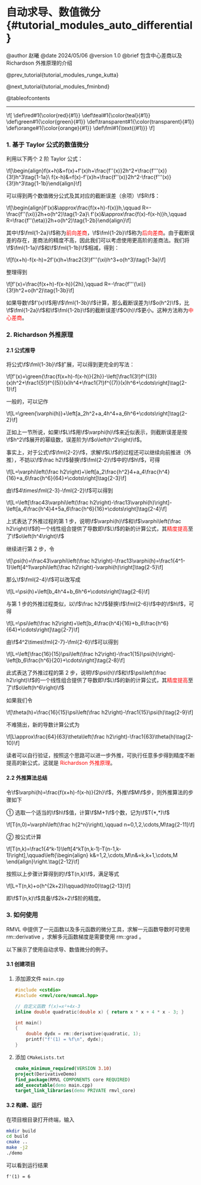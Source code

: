 自动求导、数值微分 {#tutorial_modules_auto_differential}
============

@author 赵曦
@date 2024/05/06
@version 1.0
@brief 包含中心差商以及 Richardson 外推原理的介绍

@prev_tutorial{tutorial_modules_runge_kutta}

@next_tutorial{tutorial_modules_fminbnd}

@tableofcontents

------

\f[
\def\red#1{\color{red}{#1}}
\def\teal#1{\color{teal}{#1}}
\def\green#1{\color{green}{#1}}
\def\transparent#1{\color{transparent}{#1}}
\def\orange#1{\color{orange}{#1}}
\def\fml#1{\text{(#1)}}
\f]

### 1. 基于 Taylor 公式的数值微分

利用以下两个 2 阶 Taylor 公式：

\f[\begin{align}f(x+h)&=f(x)+f'(x)h+\frac{f''(x)}2h^2+\frac{f'''(x)}{3!}h^3\tag{1-1a}\\
f(x-h)&=f(x)-f'(x)h+\frac{f''(x)}2h^2-\frac{f'''(x)}{3!}h^3\tag{1-1b}\end{align}\f]

可以得到两个数值微分公式及其对应的截断误差（余项）\f$R\f$：

\f[\begin{align}f'(x)&\approx\frac{f(x+h)-f(x)}h,\qquad R=-\frac{f''(\xi)}2h+o(h^2)\tag{1-2a}\\
f'(x)&\approx\frac{f(x)-f(x-h)}h,\qquad R=\frac{f''(\eta)}2h+o(h^2)\tag{1-2b}\end{align}\f]

其中\f$\fml{1-2a}\f$称为<span style="color: red">前向差商</span>，\f$\fml{1-2b}\f$称为<span style="color: red">后向差商</span>。由于截断误差的存在，差商法的精度不高，因此我们可以考虑使用更高阶的差商法。我们将\f$\fml{1-1a}\f$和\f$\fml{1-1b}\f$相减，得到：

\f[f(x+h)-f(x-h)=2f'(x)h+\frac2{3!}f'''(\xi)h^3+o(h^3)\tag{1-3a}\f]

整理得到

\f[f'(x)=\frac{f(x+h)-f(x-h)}{2h},\qquad R=-\frac{f'''(\xi)}{3!}h^2+o(h^2)\tag{1-3b}\f]

如果导数\f$f'(x)\f$用\f$\fml{1-3b}\f$计算，那么截断误差为\f$o(h^2)\f$，比\f$\fml{1-2a}\f$和\f$\fml{1-2b}\f$的截断误差\f$O(h)\f$更小。这种方法称为<span style="color: red">中心差商</span>。

### 2. Richardson 外推原理

#### 2.1 公式推导

将公式\f$\fml{1-3b}\f$扩展，可以得到更完全的写法：

\f[f'(x)=\green{\frac{f(x+h)-f(x-h)}{2h}}-\left[\frac1{3!}f^{(3)}(x)h^2+\frac1{5!}f^{(5)}(x)h^4+\frac1{7!}f^{(7)}(x)h^6+\cdots\right]\tag{2-1}\f]

一般的，可以记作

\f[L=\green{\varphi(h)}+\left[a_2h^2+a_4h^4+a_6h^6+\cdots\right]\tag{2-2}\f]

正如上一节所说，如果\f$L\f$用\f$\varphi(h)\f$来近似表示，则截断误差是按\f$h^2\f$展开的幂级数，误差阶为\f$o\left(h^2\right)\f$。

事实上，对于公式\f$\fml{2-2}\f$，求解\f$L\f$的过程还可以继续向前推进（外推），不妨以\f$\frac h2\f$替换\f$\fml{2-2}\f$中的\f$h\f$，可得

\f[L=\varphi\left(\frac h2\right)+\left[a_2\frac{h^2}4+a_4\frac{h^4}{16}+a_6\frac{h^6}{64}+\cdots\right]\tag{2-3}\f]

由\f$4\times\fml{2-3}-\fml{2-2}\f$可以得到

\f[L=\left[\frac43\varphi\left(\frac h2\right)-\frac13\varphi(h)\right]-\left[a_4\frac{h^4}4+5a_6\frac{h^6}{16}+\cdots\right]\tag{2-4}\f]

上式表达了外推过程的第 1 步，说明\f$\varphi(h)\f$和\f$\varphi\left(\frac h2\right)\f$的一个线性组合提供了导数即\f$L\f$的新的计算公式，其<span style="color: red">精度提高</span>至了\f$o\left(h^4\right)\f$

继续进行第 2 步，令

\f[\psi(h)=\frac43\varphi\left(\frac h2\right)-\frac13\varphi(h)=\frac1{4^1-1}\left[4^1\varphi\left(\frac h2\right)-\varphi(h)\right]\tag{2-5}\f]

那么\f$\fml{2-4}\f$可以改写成

\f[L=\psi(h)+\left[b_4h^4+b_6h^6+\cdots\right]\tag{2-6}\f]

与第 1 步的外推过程类似，以\f$\frac h2\f$替换\f$\fml{2-6}\f$中的\f$h\f$，可得

\f[L=\psi\left(\frac h2\right)+\left[b_4\frac{h^4}{16}+b_6\frac{h^6}{64}+\cdots\right]\tag{2-7}\f]

由\f$4^2\times\fml{2-7}-\fml{2-6}\f$可以得到

\f[L=\left[\frac{16}{15}\psi\left(\frac h2\right)-\frac1{15}\psi(h)\right]-\left[b_6\frac{h^6}{20}+\cdots\right]\tag{2-8}\f]

此式表达了外推过程的第 2 步，说明\f$\psi(h)\f$和\f$\psi\left(\frac h2\right)\f$的一个线性组合提供了导数即\f$L\f$的新的计算公式，其<span style="color: red">精度提高</span>至了\f$o\left(h^6\right)\f$

如果我们令

\f[\theta(h)=\frac{16}{15}\psi\left(\frac h2\right)-\frac1{15}\psi(h)\tag{2-9}\f]

不难猜出，新的导数计算公式为

\f[L\approx\frac{64}{63}\theta\left(\frac h2\right)-\frac1{63}\theta(h)\tag{2-10}\f]

读者可以自行验证，按照这个思路可以进一步外推，可执行任意多步得到精度不断提高的新公式，这就是 <span style="color: red">Richardson 外推原理</span>。

#### 2.2 外推算法总结

令\f$\varphi(h)=\frac{f(x+h)-f(x-h)}{2h}\f$，外推\f$M\f$步，则外推算法的步骤如下

① 选取一个适当的\f$h\f$值，计算\f$M+1\f$个数，记为\f$T(*,*)\f$

\f[T(n,0)=\varphi\left(\frac h{2^n}\right),\qquad n=0,1,2,\cdots,M\tag{2-11}\f]

② 按公式计算

\f[T(n,k)=\frac1{4^k-1}\left[4^kT(n,k-1)-T(n-1,k-1)\right],\qquad\left\{\begin{align}
k&=1,2,\cdots,M\\n&=k,k+1,\cdots,M
\end{align}\right.\tag{2-12}\f]

按照以上步骤计算得到的\f$T(n,k)\f$，满足等式

\f[L=T(n,k)+o(h^{2k+2})\qquad(h\to0)\tag{2-13}\f]

即\f$T(n,k)\f$具备\f$2k+2\f$阶的精度。

### 3. 如何使用

RMVL 中提供了一元函数以及多元函数的微分工具，求解一元函数导数时可使用 rm::derivative ，求解多元函数梯度是需要使用 rm::grad 。

以下展示了使用自动求导、数值微分的例子。

#### 3.1 创建项目

1. 添加源文件 `main.cpp`
   ```cpp
   #include <cstdio>
   #include <rmvl/core/numcal.hpp>
   
   // 自定义函数 f(x)=x²+4x-3
   inline double quadratic(double x) { return x * x + 4 * x - 3; }

   int main()
   {
       double dydx = rm::derivative(quadratic, 1);
       printf("f'(1) = %f\n", dydx);
   }
   ```

2. 添加 `CMakeLists.txt`
   ```cmake
   cmake_minimum_required(VERSION 3.10)
   project(DerivativeDemo)
   find_package(RMVL COMPONENTS core REQUIRED)
   add_executable(demo main.cpp)
   target_link_libraries(demo PRIVATE rmvl_core)
   ```

#### 3.2 构建、运行

在项目根目录打开终端，输入

```bash
mkdir build
cd build
cmake ..
make -j2
./demo
```

可以看到运行结果

```
f'(1) = 6
```
